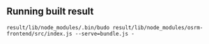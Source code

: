 ## Running built result
`result/lib/node_modules/.bin/budo result/lib/node_modules/osrm-frontend/src/index.js --serve=bundle.js -`
